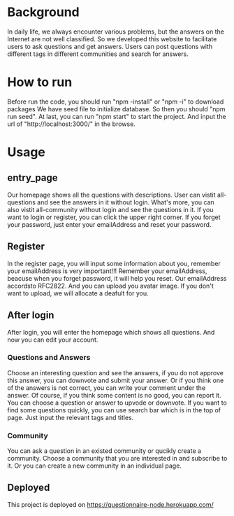 # Background

In daily life, we always encounter various problems, but the answers on the Internet are not well classified. So we developed this website to facilitate users to ask questions and get answers. Users can post questions with different tags in different communities and search for answers.


# How to run
Before run the code, you should run "npm -install" or "npm -i" to download packages
We have seed file to initialize database. So then you should "npm run seed".
At last, you can run "npm start" to start the project. And input the url of "http://localhost:3000/" in the browse.

# Usage

## entry_page
Our homepage shows all the questions with descriptions. User can vistit all-questions and see the answers in it without login.
What's more, you can also vistit all-community without login and see the questions in it.
If you want to login or register, you can click the upper right corner.
If you forget your password, just enter your emailAddress and reset your password.

## Register
In the register page, you will input some information about you, remember your emailAddress is very important!!!
Remember your emailAddress, beacuse when you forget password, it will help you reset.
Our emailAddress accordsto RFC2822. And you can upload you avatar image. If you don't want to upload, we will allocate a deafult for you.

## After login
After login, you will enter the homepage which shows all questions. And now you can edit your account.

### Questions and Answers
Choose an interesting question and see the answers, if you do not approve this answer, you can downvote and submit your answer.
Or if you think one of the answers is not correct, you can write your comment under the answer.
Of course, if you think some content is no good, you can report it.
You can choose a question or answer to upvode or downvote.
If you want to find some questions quickly, you can use search bar which is in the top of page. 
Just input the relevant tags and titles.

### Community
You can ask a question in an existed community or qucikly create a community.
Choose a community that you are interested in and subscribe to it.
Or you can create a new community in an individual page.

## Deployed
This project is deployed on https://questionnaire-node.herokuapp.com/
